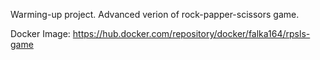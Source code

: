 Warming-up project. Advanced verion of rock-papper-scissors game. 

Docker Image: https://hub.docker.com/repository/docker/falka164/rpsls-game
